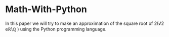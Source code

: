 # Math-With-Python
In this paper we will try to make an approximation of the square root of 2(√2 eℝ\ℚ ) using the Python programming language.
